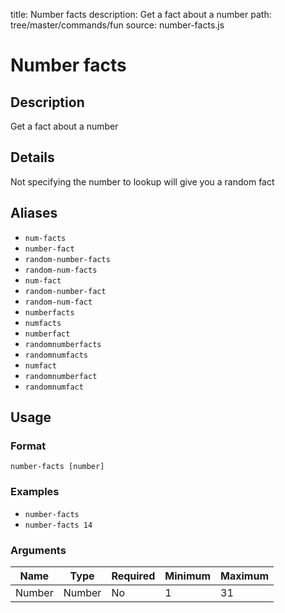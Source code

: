 title: Number facts
description: Get a fact about a number
path: tree/master/commands/fun
source: number-facts.js

# Number facts

## Description

Get a fact about a number

## Details

Not specifying the number to lookup will give you a random fact

## Aliases

* `num-facts`
* `number-fact`
* `random-number-facts`
* `random-num-facts`
* `num-fact`
* `random-number-fact`
* `random-num-fact`
* `numberfacts`
* `numfacts`
* `numberfact`
* `randomnumberfacts`
* `randomnumfacts`
* `numfact`
* `randomnumberfact`
* `randomnumfact`

## Usage

### Format

`number-facts [number]`

### Examples

* `number-facts`
* `number-facts 14`

### Arguments

| Name   | Type   | Required | Minimum | Maximum |
| ------ | ------ | -------- | ------- | ------- |
| Number | Number | No       | 1       | 31      |
